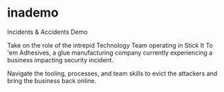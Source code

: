 # inademo
Incidents &amp; Accidents Demo

Take on the role of the intrepid Technology Team operating in Stick It To 'em Adhesives, a glue manufacturing company currently experiencing a business impacting security incident.

Navigate the tooling, processes, and team skills to evict the attackers and bring the business back online.
